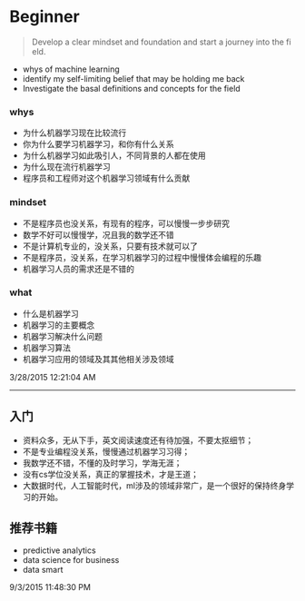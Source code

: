 # Beginner #

> Develop a clear mindset and foundation and start a journey into the field. 

- whys of machine learning 
- identify my self-limiting belief that may be holding me back
- Investigate the basal definitions and concepts for the field

### whys ###

- 为什么机器学习现在比较流行
- 你为什么要学习机器学习，和你有什么关系
- 为什么机器学习如此吸引人，不同背景的人都在使用
- 为什么现在流行机器学习
- 程序员和工程师对这个机器学习领域有什么贡献


### mindset ###

- 不是程序员也没关系，有现有的程序，可以慢慢一步步研究
- 数学不好可以慢慢学，况且我的数学还不错
- 不是计算机专业的，没关系，只要有技术就可以了
- 不是程序员，没关系，在学习机器学习的过程中慢慢体会编程的乐趣
- 机器学习人员的需求还是不错的

### what ###

- 什么是机器学习
- 机器学习的主要概念
- 机器学习解决什么问题
- 机器学习算法
- 机器学习应用的领域及其其他相关涉及领域

3/28/2015 12:21:04 AM 

----------

## 入门 ##

- 资料众多，无从下手，英文阅读速度还有待加强，不要太抠细节；
- 不是专业编程没关系，慢慢通过机器学习习得；
- 我数学还不错，不懂的及时学习，学海无涯；
- 没有cs学位没关系，真正的掌握技术，才是王道；
- 大数据时代，人工智能时代，ml涉及的领域非常广，是一个很好的保持终身学习的开始。

## 推荐书籍 ##

- predictive analytics
- data science for business
- data smart

9/3/2015 11:48:30 PM 